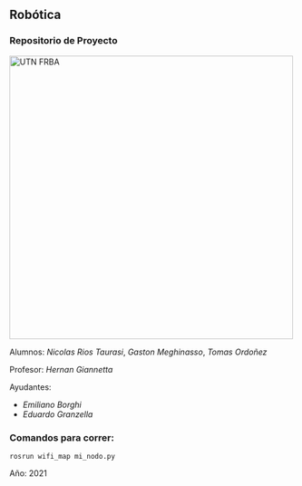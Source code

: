 ## Robótica
### Repositorio de Proyecto

<img src="https://www.frba.utn.edu.ar/wp-content/uploads/2016/08/logo-utn.ba-horizontal-e1471367724904.jpg" alt="UTN FRBA" width="500"/>

Alumnos: *Nicolas Rios Taurasi*, *Gaston Meghinasso*, *Tomas Ordoñez* 
	
Profesor: *Hernan Giannetta*

Ayudantes:
- *Emiliano Borghi*
- *Eduardo Granzella*


### Comandos para correr:
`rosrun wifi_map mi_nodo.py`

Año: 2021